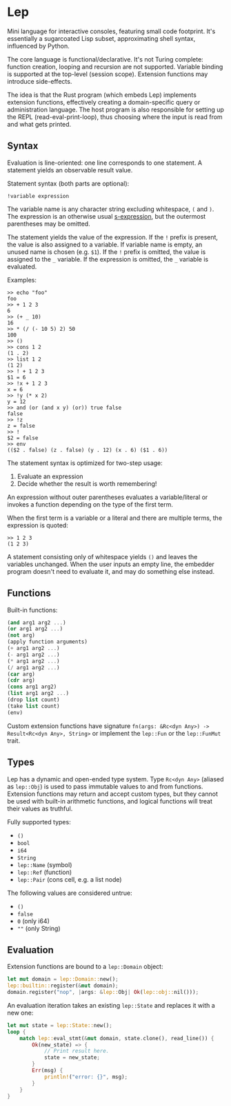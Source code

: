 # Lep

Mini language for interactive consoles, featuring small code footprint.  It's
essentially a sugarcoated Lisp subset, approximating shell syntax, influenced
by Python.

The core language is functional/declarative.  It's not Turing complete:
function creation, looping and recursion are not supported.  Variable binding
is supported at the top-level (session scope).  Extension functions may
introduce side-effects.

The idea is that the Rust program (which embeds Lep) implements extension
functions, effectively creating a domain-specific query or administration
language.  The host program is also responsible for setting up the REPL
(read-eval-print-loop), thus choosing where the input is read from and what
gets printed.


## Syntax

Evaluation is line-oriented: one line corresponds to one statement.  A
statement yields an observable result value.

Statement syntax (both parts are optional):

    !variable expression

The variable name is any character string excluding whitespace, `(` and `)`.
The expression is an otherwise usual
[s-expression](https://en.wikipedia.org/wiki/S-expression), but the outermost
parentheses may be omitted.

The statement yields the value of the expression.  If the `!` prefix is
present, the value is also assigned to a variable.  If variable name is empty,
an unused name is chosen (e.g. `$1`).  If the `!` prefix is omitted, the value
is assigned to the `_` variable.  If the expression is omitted, the `_`
variable is evaluated.

Examples:

    >> echo "foo"
    foo
    >> + 1 2 3
    6
    >> (+ _ 10)
    16
    >> * (/ (- 10 5) 2) 50
    100
    >> ()
    >> cons 1 2
    (1 . 2)
    >> list 1 2
    (1 2)
    >> ! + 1 2 3
    $1 = 6
    >> !x + 1 2 3
    x = 6
    >> !y (* x 2)
    y = 12
    >> and (or (and x y) (or)) true false
    false
    >> !z
    z = false
    >> !
    $2 = false
    >> env
    (($2 . false) (z . false) (y . 12) (x . 6) ($1 . 6))

The statement syntax is optimized for two-step usage:

  1. Evaluate an expression
  2. Decide whether the result is worth remembering!

An expression without outer parentheses evaluates a variable/literal or invokes
a function depending on the type of the first term.

When the first term is a variable or a literal and there are multiple terms,
the expression is quoted:

    >> 1 2 3
    (1 2 3)

A statement consisting only of whitespace yields `()` and leaves the variables
unchanged.  When the user inputs an empty line, the embedder program doesn't
need to evaluate it, and may do something else instead.


## Functions

Built-in functions:

```scheme
(and arg1 arg2 ...)
(or arg1 arg2 ...)
(not arg)
(apply function arguments)
(+ arg1 arg2 ...)
(- arg1 arg2 ...)
(* arg1 arg2 ...)
(/ arg1 arg2 ...)
(car arg)
(cdr arg)
(cons arg1 arg2)
(list arg1 arg2 ...)
(drop list count)
(take list count)
(env)
```

Custom extension functions have signature
`fn(args: &Rc<dyn Any>) -> Result<Rc<dyn Any>, String>`
or implement the `lep::Fun` or the `lep::FunMut` trait.


## Types

Lep has a dynamic and open-ended type system.  Type `Rc<dyn Any>` (aliased as
`lep::Obj`) is used to pass immutable values to and from functions.  Extension
functions may return and accept custom types, but they cannot be used with
built-in arithmetic functions, and logical functions will treat their values as
truthful.

Fully supported types:

- `()`
- `bool`
- `i64`
- `String`
- `lep::Name` (symbol)
- `lep::Ref` (function)
- `lep::Pair` (cons cell, e.g. a list node)

The following values are considered untrue:

- `()`
- `false`
- `0` (only i64)
- `""` (only String)


## Evaluation

Extension functions are bound to a `lep::Domain` object:

```rust
let mut domain = lep::Domain::new();
lep::builtin::register(&mut domain);
domain.register("nop", |args: &lep::Obj| Ok(lep::obj::nil()));
```

An evaluation iteration takes an existing `lep::State` and replaces it with a
new one:

```rust
let mut state = lep::State::new();
loop {
    match lep::eval_stmt(&mut domain, state.clone(), read_line()) {
        Ok(new_state) => {
            // Print result here.
            state = new_state;
        }
        Err(msg) {
            println!("error: {}", msg);
        }
    }
}
```
